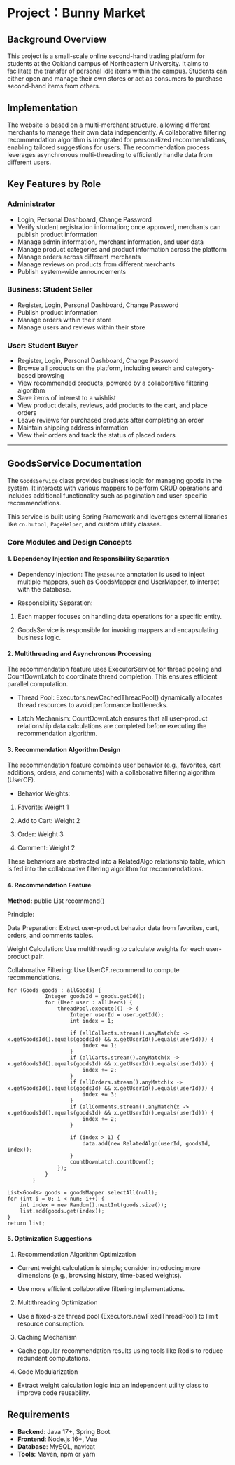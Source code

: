 # Project：Bunny Market

## Background Overview
This project is a small-scale online second-hand trading platform for students at the Oakland campus of Northeastern University. It aims to facilitate the transfer of personal idle items within the campus. Students can either open and manage their own stores or act as consumers to purchase second-hand items from others.

## Implementation
The website is based on a multi-merchant structure, allowing different merchants to manage their own data independently. A collaborative filtering recommendation algorithm is integrated for personalized recommendations, enabling tailored suggestions for users. The recommendation process leverages asynchronous multi-threading to efficiently handle data from different users.

## Key Features by Role

### Administrator
- Login, Personal Dashboard, Change Password
- Verify student registration information; once approved, merchants can publish product information
- Manage admin information, merchant information, and user data
- Manage product categories and product information across the platform
- Manage orders across different merchants
- Manage reviews on products from different merchants
- Publish system-wide announcements

### Business: Student Seller
- Register, Login, Personal Dashboard, Change Password
- Publish product information
- Manage orders within their store
- Manage users and reviews within their store

### User: Student Buyer
- Register, Login, Personal Dashboard, Change Password
- Browse all products on the platform, including search and category-based browsing
- View recommended products, powered by a collaborative filtering algorithm
- Save items of interest to a wishlist
- View product details, reviews, add products to the cart, and place orders
- Leave reviews for purchased products after completing an order
- Maintain shipping address information
- View their orders and track the status of placed orders

---
## GoodsService Documentation
The <code>GoodsService</code> class provides business logic for managing goods in the system. It interacts with various mappers to perform CRUD operations and includes additional functionality such as pagination and user-specific recommendations.

This service is built using Spring Framework and leverages external libraries like <code>cn.hutool</code>, <code>PageHelper</code>, and custom utility classes.

### Core Modules and Design Concepts

#### 1. Dependency Injection and Responsibility Separation

- Dependency Injection: The <code>@Resource</code> annotation is used to inject multiple mappers, such as GoodsMapper and UserMapper, to interact with the database.

- Responsibility Separation:

1. Each mapper focuses on handling data operations for a specific entity.

2. GoodsService is responsible for invoking mappers and encapsulating business logic.

#### 2. Multithreading and Asynchronous Processing

The recommendation feature uses ExecutorService for thread pooling and CountDownLatch to coordinate thread completion. This ensures efficient parallel computation.
- Thread Pool: Executors.newCachedThreadPool() dynamically allocates thread resources to avoid performance bottlenecks.

- Latch Mechanism: CountDownLatch ensures that all user-product relationship data calculations are completed before executing the recommendation algorithm.

#### 3. Recommendation Algorithm Design

The recommendation feature combines user behavior (e.g., favorites, cart additions, orders, and comments) with a collaborative filtering algorithm (UserCF).

- Behavior Weights:

1. Favorite: Weight 1

2. Add to Cart: Weight 2

3. Order: Weight 3

4. Comment: Weight 2

These behaviors are abstracted into a RelatedAlgo relationship table, which is fed into the collaborative filtering algorithm for recommendations.

#### 4. Recommendation Feature

**Method:** public List<Goods> recommend()

Principle:

Data Preparation: Extract user-product behavior data from favorites, cart, orders, and comments tables.

Weight Calculation: Use multithreading to calculate weights for each user-product pair.

Collaborative Filtering: Use UserCF.recommend to compute recommendations.
```
for (Goods goods : allGoods) {
            Integer goodsId = goods.getId();
            for (User user : allUsers) {
                threadPool.execute(() -> {
                    Integer userId = user.getId();
                    int index = 1;

                    if (allCollects.stream().anyMatch(x -> x.getGoodsId().equals(goodsId) && x.getUserId().equals(userId))) {
                        index += 1;
                    }
                    if (allCarts.stream().anyMatch(x -> x.getGoodsId().equals(goodsId) && x.getUserId().equals(userId))) {
                        index += 2;
                    }
                    if (allOrders.stream().anyMatch(x -> x.getGoodsId().equals(goodsId) && x.getUserId().equals(userId))) {
                        index += 3;
                    }
                    if (allComments.stream().anyMatch(x -> x.getGoodsId().equals(goodsId) && x.getUserId().equals(userId))) {
                        index += 2;
                    }

                    if (index > 1) {
                        data.add(new RelatedAlgo(userId, goodsId, index));
                    }
                    countDownLatch.countDown();
                });
            }
        }
```


```
List<Goods> goods = goodsMapper.selectAll(null);
for (int i = 0; i < num; i++) {
    int index = new Random().nextInt(goods.size());
    list.add(goods.get(index));
}
return list;
```
#### 5. Optimization Suggestions

1. Recommendation Algorithm Optimization

- Current weight calculation is simple; consider introducing more dimensions (e.g., browsing history, time-based weights).

- Use more efficient collaborative filtering implementations.

2. Multithreading Optimization

- Use a fixed-size thread pool (Executors.newFixedThreadPool) to limit resource consumption.

3. Caching Mechanism

- Cache popular recommendation results using tools like Redis to reduce redundant computations.

4. Code Modularization

- Extract weight calculation logic into an independent utility class to improve code reusability.








## Requirements
- **Backend**: Java 17+, Spring Boot
- **Frontend**: Node.js 16+, Vue
- **Database**: MySQL, navicat
- **Tools**: Maven, npm or yarn
